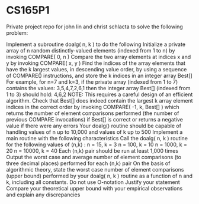 CS165P1
=======

Private project repo for john lin and christ schlacta to solve the following problem:

Implement a subroutine doalg( n, k ) to do the following
	Initialize a private array of n random distinctly-valued elements (indexed from 1 to n) by invoking COMPARE( 0, n )
	Compare the two array elements at indices x and y by invoking COMPARE( x, y )
	Find the indices of the array elements that have the k largest values, in descending value order, by using a sequence of COMPARE() instructions, and store the k indices in an integer array Best[]
		For example, for n=7 and k=3,  if the private array (indexed from 1 to 7) contains the values: 3,5,4,7,2,6,1  then the integer array Best[] (indexed from 1 to 3) should hold: 4,6,2
	NOTE: This requires a careful design of an efficient algorithm.
	Check that Best[] does indeed contain the largest k array element indices in the correct order by invoking COMPARE( -1, k, Best[] ) which returns the number of element comparisons performed (the number of previous COMPARE invocations) if Best[] is correct or returns a negative value if there were any errors
	Your doalg() routine should be capable of handling values of n up to 10,000 and values of k up to 500
Implement a main routine with the following characteristics
	Call the doalg( n, k ) routine for the following values of ⟨n,k⟩ :
		n = 15, k = 3
		n = 100, k = 10
		n = 1000, k = 20
		n = 10000, k = 40
	Each ⟨n,k⟩ pair should be run at least 1,000 times
	Output the worst case and average number of element comparisons (to three decimal places) performed for each ⟨n,k⟩ pair
On the basis of algorithmic theory, state the worst case number of element comparisons (upper bound) performed by your doalg( n, k ) routine as a function of n and k, including all constants.
	Do not use O-notation
	Justify your statement
	Compare your theoretical upper bound with your empirical observations and explain any discrepancies
